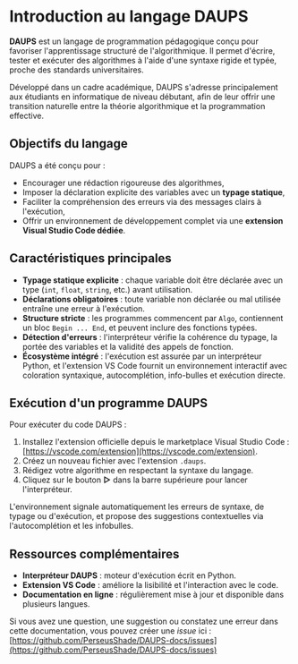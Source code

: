 # Introduction au langage DAUPS

**DAUPS** est un langage de programmation pédagogique conçu pour favoriser l'apprentissage structuré de l'algorithmique. Il permet d'écrire, tester et exécuter des algorithmes à l'aide d'une syntaxe rigide et typée, proche des standards universitaires.

Développé dans un cadre académique, DAUPS s'adresse principalement aux étudiants en informatique de niveau débutant, afin de leur offrir une transition naturelle entre la théorie algorithmique et la programmation effective.

## Objectifs du langage

DAUPS a été conçu pour :

- Encourager une rédaction rigoureuse des algorithmes,
- Imposer la déclaration explicite des variables avec un **typage statique**,
- Faciliter la compréhension des erreurs via des messages clairs à l'exécution,
- Offrir un environnement de développement complet via une **extension Visual Studio Code dédiée**.

## Caractéristiques principales

- **Typage statique explicite** : chaque variable doit être déclarée avec un type (`int`, `float`, `string`, etc.) avant utilisation.
- **Déclarations obligatoires** : toute variable non déclarée ou mal utilisée entraîne une erreur à l'exécution.
- **Structure stricte** : les programmes commencent par `Algo`, contiennent un bloc `Begin ... End`, et peuvent inclure des fonctions typées.
- **Détection d'erreurs** : l'interpréteur vérifie la cohérence du typage, la portée des variables et la validité des appels de fonction.
- **Écosystème intégré** : l'exécution est assurée par un interpréteur Python, et l'extension VS Code fournit un environnement interactif avec coloration syntaxique, autocomplétion, info-bulles et exécution directe.

## Exécution d'un programme DAUPS

Pour exécuter du code DAUPS :

1. Installez l'extension officielle depuis le marketplace Visual Studio Code : [https://vscode.com/extension](https://vscode.com/extension).
2. Créez un nouveau fichier avec l'extension `.daups`.
3. Rédigez votre algorithme en respectant la syntaxe du langage.
4. Cliquez sur le bouton **▷** dans la barre supérieure pour lancer l'interpréteur.

L'environnement signale automatiquement les erreurs de syntaxe, de typage ou d'exécution, et propose des suggestions contextuelles via l'autocomplétion et les infobulles.

## Ressources complémentaires

- **Interpréteur DAUPS** : moteur d'exécution écrit en Python.
- **Extension VS Code** : améliore la lisibilité et l'interaction avec le code.
- **Documentation en ligne** : régulièrement mise à jour et disponible dans plusieurs langues.

Si vous avez une question, une suggestion ou constatez une erreur dans cette documentation, vous pouvez créer une *issue* ici :
[https://github.com/PerseusShade/DAUPS-docs/issues](https://github.com/PerseusShade/DAUPS-docs/issues)
